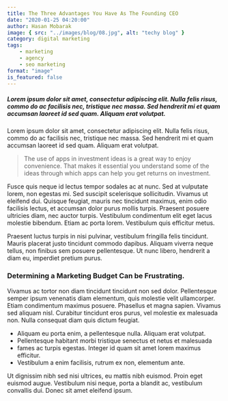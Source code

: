 ```yaml
---
title: The Three Advantages You Have As The Founding CEO
date: "2020-01-25 04:20:00"
author: Hasan Mobarak
image: { src: "../images/blog/08.jpg", alt: "techy blog" }
category: digital marketing
tags:
    - marketing
    - agency
    - seo marketing
format: "image"
is_featured: false
---
```


##### Lorem ipsum dolor sit amet, consectetur adipiscing elit. Nulla felis risus, commo do ac facilisis nec, tristique nec massa. Sed hendrerit mi et quam accumsan laoreet id sed quam. Aliquam erat volutpat.

Lorem ipsum dolor sit amet, consectetur adipiscing elit. Nulla felis risus, commo do ac facilisis nec, tristique nec massa. Sed hendrerit mi et quam accumsan laoreet id sed quam. Aliquam erat volutpat.

> The use of apps in investment ideas is a great way to enjoy convenience. That makes it essential you understand some of the ideas through which apps can help you get returns on investment.

Fusce quis neque id lectus tempor sodales ac at nunc. Sed at vulputate lorem, non egestas mi. Sed suscipit scelerisque sollicitudin. Vivamus ut eleifend dui. Quisque feugiat, mauris nec tincidunt maximus, enim odio facilisis lectus, et accumsan dolor purus mollis turpis. Praesent posuere ultricies diam, nec auctor turpis. Vestibulum condimentum elit eget lacus molestie bibendum. Etiam ac porta lorem. Vestibulum quis efficitur metus.

Praesent luctus turpis in nisi pulvinar, vestibulum fringilla felis tincidunt. Mauris placerat justo tincidunt commodo dapibus. Aliquam viverra neque tellus, non finibus sem posuere pellentesque. Ut nunc libero, hendrerit a diam eu, imperdiet pretium purus.

### Determining a Marketing Budget Can be Frustrating.

Vivamus ac tortor non diam tincidunt tincidunt non sed dolor. Pellentesque semper ipsum venenatis diam elementum, quis molestie velit ullamcorper. Etiam condimentum maximus posuere. Phasellus et magna sapien. Vivamus sed aliquam nisl. Curabitur tincidunt eros purus, vel molestie ex malesuada non. Nulla consequat diam quis dictum feugiat.

-   Aliquam eu porta enim, a pellentesque nulla. Aliquam erat volutpat.
-   Pellentesque habitant morbi tristique senectus et netus et malesuada
-   fames ac turpis egestas. Integer id quam sit amet lorem maximus efficitur.
-   Vestibulum a enim facilisis, rutrum ex non, elementum ante.

Ut dignissim nibh sed nisi ultrices, eu mattis nibh euismod. Proin eget euismod augue. Vestibulum nisi neque, porta a blandit ac, vestibulum convallis dui. Donec sit amet eleifend ipsum.
